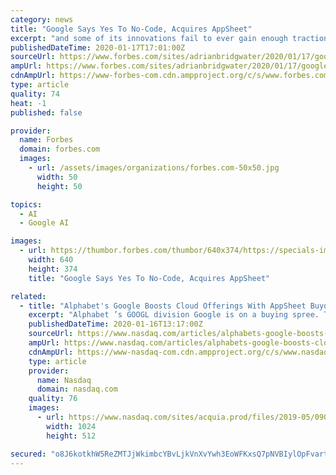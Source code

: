 ```yaml
---
category: news
title: "Google Says Yes To No-Code, Acquires AppSheet"
excerpt: "and some of its innovations fail to ever gain enough traction to survive (such as Google Wave, Google Answers and Google +)."
publishedDateTime: 2020-01-17T17:01:00Z
sourceUrl: https://www.forbes.com/sites/adrianbridgwater/2020/01/17/google-says-yes-to-no-code-acquires-appsheet/
ampUrl: https://www.forbes.com/sites/adrianbridgwater/2020/01/17/google-says-yes-to-no-code-acquires-appsheet/amp/
cdnAmpUrl: https://www-forbes-com.cdn.ampproject.org/c/s/www.forbes.com/sites/adrianbridgwater/2020/01/17/google-says-yes-to-no-code-acquires-appsheet/amp/
type: article
quality: 74
heat: -1
published: false

provider:
  name: Forbes
  domain: forbes.com
  images:
    - url: /assets/images/organizations/forbes.com-50x50.jpg
      width: 50
      height: 50

topics:
  - AI
  - Google AI

images:
  - url: https://thumbor.forbes.com/thumbor/640x374/https://specials-images.forbesimg.com/imageserve/5e21d179980ca10006aaab8e/960x0.jpg?fit=scale
    width: 640
    height: 374
    title: "Google Says Yes To No-Code, Acquires AppSheet"

related:
  - title: "Alphabet's Google Boosts Cloud Offerings With AppSheet Buyout"
    excerpt: "Alphabet ’s GOOGL division Google is on a buying spree. The company recently acquired a Seattle-based, no-code application development platform, AppSheet. The terms of the deal have not yet been disclosed."
    publishedDateTime: 2020-01-16T13:17:00Z
    sourceUrl: https://www.nasdaq.com/articles/alphabets-google-boosts-cloud-offerings-with-appsheet-buyout-2020-01-16
    ampUrl: https://www.nasdaq.com/articles/alphabets-google-boosts-cloud-offerings-with-appsheet-buyout-2020-01-16?amp
    cdnAmpUrl: https://www-nasdaq-com.cdn.ampproject.org/c/s/www.nasdaq.com/articles/alphabets-google-boosts-cloud-offerings-with-appsheet-buyout-2020-01-16?amp
    type: article
    provider:
      name: Nasdaq
      domain: nasdaq.com
    quality: 76
    images:
      - url: https://www.nasdaq.com/sites/acquia.prod/files/2019-05/0902-Q19%20Total%20Markets%20photos%20and%20gif_CC8.jpg
        width: 1024
        height: 512

secured: "o8J6kotkhW5ReZMTJjWkimbcYBvLjkVnXvYwh3EoWFKxsQ7pNVBIylOpFvartBwJ6j8K7t3QYoywsywc014xbYgqhKjIOHyleWZkpUm6eWGvNuf+N3sLu6pL9zi9eEyWgrYjp8oh4N7NNkAJ12z/FU6Pu4xGhdEJ/LtBc3yb4UWr3IHC18OGHjBSGs9D/ryJj9UQunIJVbkxiZ+x9GIeh/MqOmnVMAq6J4GNWhUuJ04uXQTtYhyYdk6GW3jmSkGSOJF71PO+7dsMLdi43NQt4Nzb7oC+CTlMmdSaPfhE9Sgpyrg8FigXS+cD2C9Q5Lnimcge0lXV0KpFELZCWegiJjflh3PiiQBBHf4r628pF6HuChThxFB4bq2OW6Um74Jgun7L6bzVdFYZCCXxYS15ku3WsIykorJuNkfzAi4WnSxEmD0LpVI0NPcuwMaDC+LHkrst7Gi4TmCa3U2jptzNUA==;z8jAt160SptRpqo5SwL47w=="
---
```



